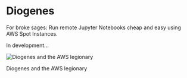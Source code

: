 # Diogenes

For broke sages: Run remote Jupyter Notebooks cheap and easy using AWS Spot Instances.

In development...

![Diogenes and the AWS legionary](https://github.com/maxlamberti/Diogenes/blob/master/resources/diogenes.png)

Diogenes and the AWS legionary

